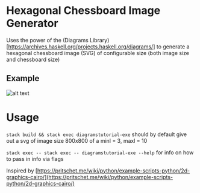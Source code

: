# Hexagonal Chessboard Image Generator

Uses the power of the (Diagrams Library)[https://archives.haskell.org/projects.haskell.org/diagrams/] to generate a hexagonal chessboard image (SVG) of configurable size (both image size and chessboard size)

## Example 

![alt text](https://github.com/metric-space/hex-chessboard-generator/raw/master/images/hex_chessboard.svg "example of hex-chessboard")


# Usage

`stack build && stack exec diagramstutorial-exe` should by default give out a svg of image size 800x800 of a minl = 3, maxl = 10

`stack exec -- stack exec -- diagramstutorial-exe --help` for info on how to pass in info via flags



Inspired by [https://pritschet.me/wiki/python/example-scripts-python/2d-graphics-cairo/](https://pritschet.me/wiki/python/example-scripts-python/2d-graphics-cairo/)
